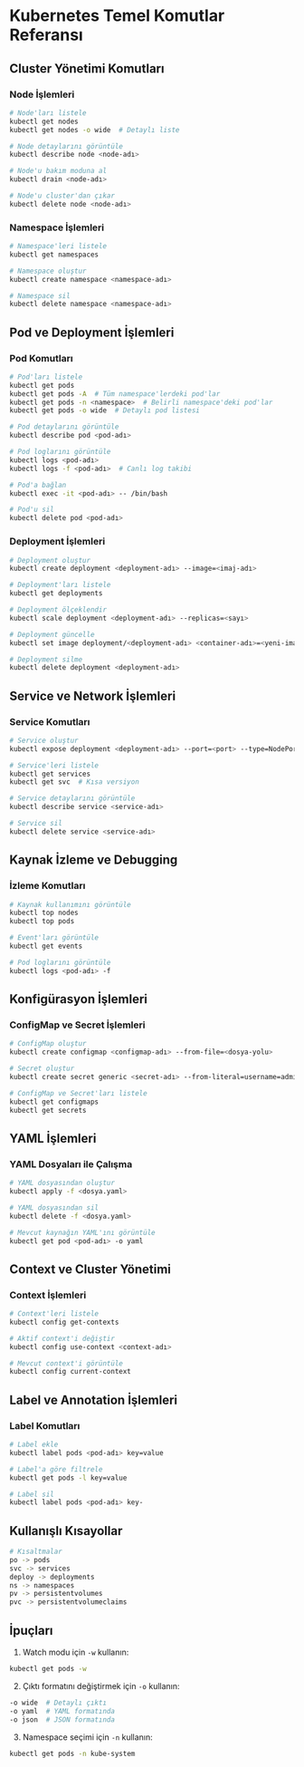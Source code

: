 # Kubernetes Temel Komutlar Referansı

## Cluster Yönetimi Komutları

### Node İşlemleri
```bash
# Node'ları listele
kubectl get nodes
kubectl get nodes -o wide  # Detaylı liste

# Node detaylarını görüntüle
kubectl describe node <node-adı>

# Node'u bakım moduna al
kubectl drain <node-adı>

# Node'u cluster'dan çıkar
kubectl delete node <node-adı>
```

### Namespace İşlemleri
```bash
# Namespace'leri listele
kubectl get namespaces

# Namespace oluştur
kubectl create namespace <namespace-adı>

# Namespace sil
kubectl delete namespace <namespace-adı>
```

## Pod ve Deployment İşlemleri

### Pod Komutları
```bash
# Pod'ları listele
kubectl get pods
kubectl get pods -A  # Tüm namespace'lerdeki pod'lar
kubectl get pods -n <namespace>  # Belirli namespace'deki pod'lar
kubectl get pods -o wide  # Detaylı pod listesi

# Pod detaylarını görüntüle
kubectl describe pod <pod-adı>

# Pod loglarını görüntüle
kubectl logs <pod-adı>
kubectl logs -f <pod-adı>  # Canlı log takibi

# Pod'a bağlan
kubectl exec -it <pod-adı> -- /bin/bash

# Pod'u sil
kubectl delete pod <pod-adı>
```

### Deployment İşlemleri
```bash
# Deployment oluştur
kubectl create deployment <deployment-adı> --image=<imaj-adı>

# Deployment'ları listele
kubectl get deployments

# Deployment ölçeklendir
kubectl scale deployment <deployment-adı> --replicas=<sayı>

# Deployment güncelle
kubectl set image deployment/<deployment-adı> <container-adı>=<yeni-imaj>

# Deployment silme
kubectl delete deployment <deployment-adı>
```

## Service ve Network İşlemleri

### Service Komutları
```bash
# Service oluştur
kubectl expose deployment <deployment-adı> --port=<port> --type=NodePort

# Service'leri listele
kubectl get services
kubectl get svc  # Kısa versiyon

# Service detaylarını görüntüle
kubectl describe service <service-adı>

# Service sil
kubectl delete service <service-adı>
```

## Kaynak İzleme ve Debugging

### İzleme Komutları
```bash
# Kaynak kullanımını görüntüle
kubectl top nodes
kubectl top pods

# Event'ları görüntüle
kubectl get events

# Pod loglarını görüntüle
kubectl logs <pod-adı> -f
```

## Konfigürasyon İşlemleri

### ConfigMap ve Secret İşlemleri
```bash
# ConfigMap oluştur
kubectl create configmap <configmap-adı> --from-file=<dosya-yolu>

# Secret oluştur
kubectl create secret generic <secret-adı> --from-literal=username=admin

# ConfigMap ve Secret'ları listele
kubectl get configmaps
kubectl get secrets
```

## YAML İşlemleri

### YAML Dosyaları ile Çalışma
```bash
# YAML dosyasından oluştur
kubectl apply -f <dosya.yaml>

# YAML dosyasından sil
kubectl delete -f <dosya.yaml>

# Mevcut kaynağın YAML'ını görüntüle
kubectl get pod <pod-adı> -o yaml
```

## Context ve Cluster Yönetimi

### Context İşlemleri
```bash
# Context'leri listele
kubectl config get-contexts

# Aktif context'i değiştir
kubectl config use-context <context-adı>

# Mevcut context'i görüntüle
kubectl config current-context
```

## Label ve Annotation İşlemleri

### Label Komutları
```bash
# Label ekle
kubectl label pods <pod-adı> key=value

# Label'a göre filtrele
kubectl get pods -l key=value

# Label sil
kubectl label pods <pod-adı> key-
```

## Kullanışlı Kısayollar
```bash
# Kısaltmalar
po -> pods
svc -> services
deploy -> deployments
ns -> namespaces
pv -> persistentvolumes
pvc -> persistentvolumeclaims
```

## İpuçları

1. Watch modu için `-w` kullanın:
```bash
kubectl get pods -w
```

2. Çıktı formatını değiştirmek için `-o` kullanın:
```bash
-o wide  # Detaylı çıktı
-o yaml  # YAML formatında
-o json  # JSON formatında
```

3. Namespace seçimi için `-n` kullanın:
```bash
kubectl get pods -n kube-system
```
